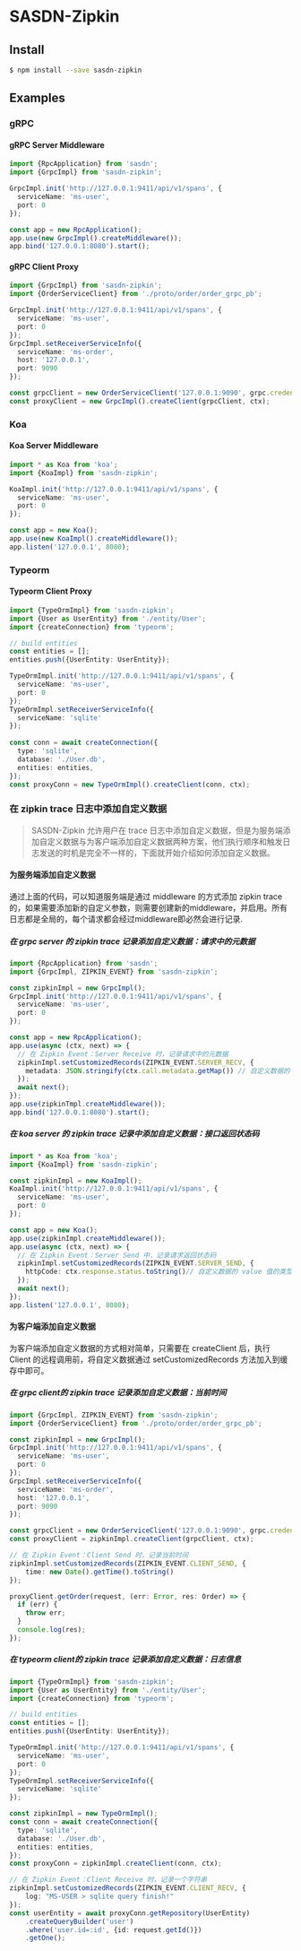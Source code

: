 # SASDN-Zipkin

## Install

```bash
$ npm install --save sasdn-zipkin
```

## Examples

### gRPC
#### gRPC Server Middleware

```typescript
import {RpcApplication} from 'sasdn';
import {GrpcImpl} from 'sasdn-zipkin';

GrpcImpl.init('http://127.0.0.1:9411/api/v1/spans', {
  serviceName: 'ms-user',
  port: 0
});

const app = new RpcApplication();
app.use(new GrpcImpl().createMiddleware());
app.bind('127.0.0.1:8080').start();
```

#### gRPC Client Proxy

```typescript
import {GrpcImpl} from 'sasdn-zipkin';
import {OrderServiceClient} from './proto/order/order_grpc_pb';

GrpcImpl.init('http://127.0.0.1:9411/api/v1/spans', {
  serviceName: 'ms-user',
  port: 0
});
GrpcImpl.setReceiverServiceInfo({
  serviceName: 'ms-order',
  host: '127.0.0.1',
  port: 9090
});

const grpcClient = new OrderServiceClient('127.0.0.1:9090', grpc.credentials.createInsecure());
const proxyClient = new GrpcImpl().createClient(grpcClient, ctx);
```
### Koa

#### Koa Server Middleware

```typescript
import * as Koa from 'koa';
import {KoaImpl} from 'sasdn-zipkin';

KoaImpl.init('http://127.0.0.1:9411/api/v1/spans', {
  serviceName: 'ms-user',
  port: 0
});

const app = new Koa();
app.use(new KoaImpl().createMiddleware());
app.listen('127.0.0.1', 8080);
```

### Typeorm

#### Typeorm Client Proxy

```typescript
import {TypeOrmImpl} from 'sasdn-zipkin';
import {User as UserEntity} from './entity/User';
import {createConnection} from 'typeorm';

// build entities
const entities = [];
entities.push({UserEntity: UserEntity});

TypeOrmImpl.init('http://127.0.0.1:9411/api/v1/spans', {
  serviceName: 'ms-user',
  port: 0
});
TypeOrmImpl.setReceiverServiceInfo({
  serviceName: 'sqlite'
});
  
const conn = await createConnection({
  type: 'sqlite',
  database: './User.db',
  entities: entities,
});
const proxyConn = new TypeOrmImpl().createClient(conn, ctx);
```

### 在 zipkin trace 日志中添加自定义数据

> SASDN-Zipkin 允许用户在 trace 日志中添加自定义数据，但是为服务端添加自定义数据与为客户端添加自定义数据两种方案，他们执行顺序和触发日志发送的时机是完全不一样的，下面就开始介绍如何添加自定义数据。

#### 为服务端添加自定义数据

通过上面的代码，可以知道服务端是通过 middleware 的方式添加 zipkin trace 的，如果需要添加新的自定义参数，则需要创建新的middleware，并启用。所有日志都是全局的，每个请求都会经过middleware即必然会进行记录.

##### 在 grpc server 的 zipkin trace 记录添加自定义数据：请求中的元数据

```typescript
import {RpcApplication} from 'sasdn';
import {GrpcImpl, ZIPKIN_EVENT} from 'sasdn-zipkin';

const zipkinImpl = new GrpcImpl();
GrpcImpl.init('http://127.0.0.1:9411/api/v1/spans', {
  serviceName: 'ms-user',
  port: 0
});

const app = new RpcApplication();
app.use(async (ctx, next) => {
  // 在 Zipkin Event：Server Receive 时，记录请求中的元数据
  zipkinImpl.setCustomizedRecords(ZIPKIN_EVENT.SERVER_RECV, {
    metadata: JSON.stringify(ctx.call.metadata.getMap()) // 自定义数据的 value 值的类型必须是 string
  });
  await next();
});
app.use(zipkinTmpl.createMiddleware());
app.bind('127.0.0.1:8080').start();
```

##### 在 koa server 的 zipkin trace 记录中添加自定义数据：接口返回状态码

```typescript
import * as Koa from 'koa';
import {KoaImpl} from 'sasdn-zipkin';

const zipkinImpl = new KoaImpl();
KoaImpl.init('http://127.0.0.1:9411/api/v1/spans', {
  serviceName: 'ms-user',
  port: 0
});

const app = new Koa();
app.use(zipkinImpl.createMiddleware());
app.use(async (ctx, next) => {
  // 在 Zipkin Event：Server Send 中，记录请求返回状态码
  zipkinImpl.setCustomizedRecords(ZIPKIN_EVENT.SERVER_SEND, {
    httpCode: ctx.response.status.toString()// 自定义数据的 value 值的类型必须是 string
  });
  await next();
});
app.listen('127.0.0.1', 8080);
```

#### 为客户端添加自定义数据

为客户端添加自定义数据的方式相对简单，只需要在 createClient 后，执行 Client 的远程调用前，将自定义数据通过 setCustomizedRecords 方法加入到缓存中即可。

##### 在 grpc client的 zipkin trace 记录添加自定义数据：当前时间

```typescript
import {GrpcImpl, ZIPKIN_EVENT} from 'sasdn-zipkin';
import {OrderServiceClient} from './proto/order/order_grpc_pb';

const zipkinImpl = new GrpcImpl();
GrpcImpl.init('http://127.0.0.1:9411/api/v1/spans', {
  serviceName: 'ms-user',
  port: 0
});
GrpcImpl.setReceiverServiceInfo({
  serviceName: 'ms-order',
  host: '127.0.0.1',
  port: 9090
});

const grpcClient = new OrderServiceClient('127.0.0.1:9090', grpc.credentials.createInsecure());
const proxyClient = zipkinImpl.createClient(grpcClient, ctx);

// 在 Zipkin Event：Client Send 时，记录当前时间
zipkinImpl.setCustomizedRecords(ZIPKIN_EVENT.CLIENT_SEND, {
    time: new Date().getTime().toString()
});

proxyClient.getOrder(request, (err: Error, res: Order) => {
  if (err) {
    throw err;
  }
  console.log(res);
});
```

##### 在 typeorm client的 zipkin trace 记录添加自定义数据：日志信息
```typescript
import {TypeOrmImpl} from 'sasdn-zipkin';
import {User as UserEntity} from './entity/User';
import {createConnection} from 'typeorm';

// build entities
const entities = [];
entities.push({UserEntity: UserEntity});

TypeOrmImpl.init('http://127.0.0.1:9411/api/v1/spans', {
  serviceName: 'ms-user',
  port: 0
});
TypeOrmImpl.setReceiverServiceInfo({
  serviceName: 'sqlite'
});

const zipkinImpl = new TypeOrmImpl();
const conn = await createConnection({
  type: 'sqlite',
  database: './User.db',
  entities: entities,
});
const proxyConn = zipkinImpl.createClient(conn, ctx);

// 在 Zipkin Event：Client Receive 时，记录一个字符串
zipkinImpl.setCustomizedRecords(ZIPKIN_EVENT.CLIENT_RECV, {
    log: "MS-USER > sqlite query finish!"
});
const userEntity = await proxyConn.getRepository(UserEntity)
	.createQueryBuilder('user')
	.where('user.id=:id', {id: request.getId()})
	.getOne();
```

